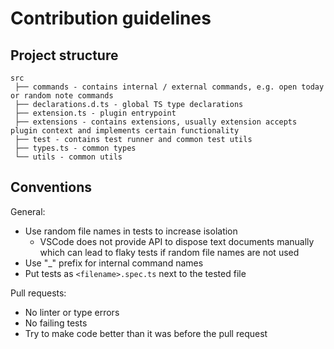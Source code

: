 # Contribution guidelines

## Project structure

```
src
 ├── commands - contains internal / external commands, e.g. open today or random note commands
 ├── declarations.d.ts - global TS type declarations
 ├── extension.ts - plugin entrypoint
 ├── extensions - contains extensions, usually extension accepts plugin context and implements certain functionality
 ├── test - contains test runner and common test utils
 ├── types.ts - common types
 └── utils - common utils
```

## Conventions

General:

- Use random file names in tests to increase isolation
  - VSCode does not provide API to dispose text documents manually which can lead to flaky tests if random file names are not used
- Use "_" prefix for internal command names
- Put tests as `<filename>.spec.ts` next to the tested file

Pull requests:

- No linter or type errors
- No failing tests
- Try to make code better than it was before the pull request
